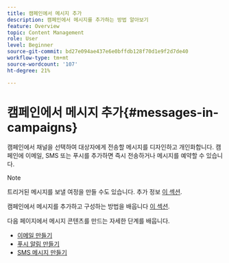 ```yaml
---
title: 캠페인에서 메시지 추가
description: 캠페인에서 메시지를 추가하는 방법 알아보기
feature: Overview
topic: Content Management
role: User
level: Beginner
source-git-commit: bd27e094ae437e6e0bffdb128f70d1e9f2d7de40
workflow-type: tm+mt
source-wordcount: '107'
ht-degree: 21%

---
```



# 캠페인에서 메시지 추가{#messages-in- campaigns}

캠페인에서 채널을 선택하여 대상자에게 전송할 메시지를 디자인하고 개인화합니다. 캠페인에 이메일, SMS 또는 푸시를 추가하면 즉시 전송하거나 메시지를 예약할 수 있습니다.

>[!NOTE]
>트리거된 메시지를 보낼 여정을 만들 수도 있습니다. 추가 정보 [이 섹션](messages-in-journeys.md).

캠페인에서 메시지를 추가하고 구성하는 방법을 배웁니다 [이 섹션](../campaigns/create-campaign.md).

다음 페이지에서 메시지 콘텐츠를 만드는 자세한 단계를 배웁니다.

* [이메일 만들기](create-email.md)
* [푸시 알림 만들기](create-push.md)
* [SMS 메시지 만들기](create-sms.md)
